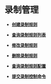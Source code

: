 # 录制管理<a name="topic_300000004"></a>

 

-   **[创建录制规则](创建录制规则.md)**  

-   **[查询录制规则列表](查询录制规则列表.md)**  

-   **[修改录制规则](修改录制规则.md)**  

-   **[删除录制规则](删除录制规则.md)**  

-   **[查询录制规则配置](查询录制规则配置.md)**  

-   **[提交录制控制命令](提交录制控制命令.md)**  


